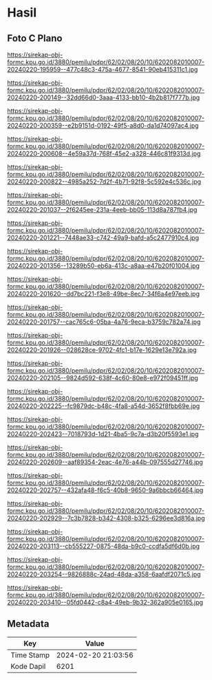 # Hasil

## Foto C Plano

https://sirekap-obj-formc.kpu.go.id/3880/pemilu/pdpr/62/02/08/20/10/6202082010007-20240220-195959--477c48c3-475a-4677-8541-90eb415311c1.jpg

https://sirekap-obj-formc.kpu.go.id/3880/pemilu/pdpr/62/02/08/20/10/6202082010007-20240220-200149--32dd66d0-3aaa-4133-bb10-4b2b817f777b.jpg

https://sirekap-obj-formc.kpu.go.id/3880/pemilu/pdpr/62/02/08/20/10/6202082010007-20240220-200359--e2b9151d-0192-49f5-a8d0-da1d74097ac4.jpg

https://sirekap-obj-formc.kpu.go.id/3880/pemilu/pdpr/62/02/08/20/10/6202082010007-20240220-200608--4e59a37d-768f-45e2-a328-446c81f9313d.jpg

https://sirekap-obj-formc.kpu.go.id/3880/pemilu/pdpr/62/02/08/20/10/6202082010007-20240220-200822--4985a252-7d2f-4b71-92f8-5c592e4c536c.jpg

https://sirekap-obj-formc.kpu.go.id/3880/pemilu/pdpr/62/02/08/20/10/6202082010007-20240220-201037--2f6245ee-231a-4eeb-bb05-113d8a787fb4.jpg

https://sirekap-obj-formc.kpu.go.id/3880/pemilu/pdpr/62/02/08/20/10/6202082010007-20240220-201221--7448ae33-c742-49a9-bafd-a5c2477910c4.jpg

https://sirekap-obj-formc.kpu.go.id/3880/pemilu/pdpr/62/02/08/20/10/6202082010007-20240220-201356--13289b50-eb6a-413c-a8aa-e47b20f01004.jpg

https://sirekap-obj-formc.kpu.go.id/3880/pemilu/pdpr/62/02/08/20/10/6202082010007-20240220-201620--dd7bc221-f3e8-49be-8ec7-34f6a4e97eeb.jpg

https://sirekap-obj-formc.kpu.go.id/3880/pemilu/pdpr/62/02/08/20/10/6202082010007-20240220-201757--cac765c6-05ba-4a76-9eca-b3759c782a74.jpg

https://sirekap-obj-formc.kpu.go.id/3880/pemilu/pdpr/62/02/08/20/10/6202082010007-20240220-201926--028628ce-9702-4fc1-b17e-1629e13e792a.jpg

https://sirekap-obj-formc.kpu.go.id/3880/pemilu/pdpr/62/02/08/20/10/6202082010007-20240220-202105--9824d592-638f-4c60-80e8-e972f09451ff.jpg

https://sirekap-obj-formc.kpu.go.id/3880/pemilu/pdpr/62/02/08/20/10/6202082010007-20240220-202225--fc9879dc-b48c-4fa8-a54d-3652f8fbb69e.jpg

https://sirekap-obj-formc.kpu.go.id/3880/pemilu/pdpr/62/02/08/20/10/6202082010007-20240220-202423--7018793d-1d21-4ba5-9c7a-d3b20f5593e1.jpg

https://sirekap-obj-formc.kpu.go.id/3880/pemilu/pdpr/62/02/08/20/10/6202082010007-20240220-202609--aaf89354-2eac-4e76-a44b-097555d27746.jpg

https://sirekap-obj-formc.kpu.go.id/3880/pemilu/pdpr/62/02/08/20/10/6202082010007-20240220-202757--432afa48-f6c5-40b8-9650-9a6bbcb66464.jpg

https://sirekap-obj-formc.kpu.go.id/3880/pemilu/pdpr/62/02/08/20/10/6202082010007-20240220-202929--7c3b7828-b342-4308-b325-6296ee3d816a.jpg

https://sirekap-obj-formc.kpu.go.id/3880/pemilu/pdpr/62/02/08/20/10/6202082010007-20240220-203113--cb555227-0875-48da-b9c0-ccdfa5df6d0b.jpg

https://sirekap-obj-formc.kpu.go.id/3880/pemilu/pdpr/62/02/08/20/10/6202082010007-20240220-203254--9826888c-24ad-48da-a358-6aafdf2071c5.jpg

https://sirekap-obj-formc.kpu.go.id/3880/pemilu/pdpr/62/02/08/20/10/6202082010007-20240220-203410--05fd0442-c8a4-49eb-9b32-362a905e0165.jpg


## Metadata

| Key        | Value               |
| ---------- | ------------------- |
| Time Stamp | 2024-02-20 21:03:56 |
| Kode Dapil | 6201                |



